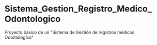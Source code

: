 # Sistema_Gestion_Registro_Medico_Odontologico
Proyecto básico de un "Sistema de Gestión de registros médicos  Odontologíco"
